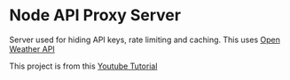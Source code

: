 # Node API Proxy Server

Server used for hiding API keys, rate limiting and caching. This uses [Open Weather API](https://openweathermap.org/)

This project is from this [Youtube Tutorial](https://www.youtube.com/watch?v=ZGymN8aFsv4)
